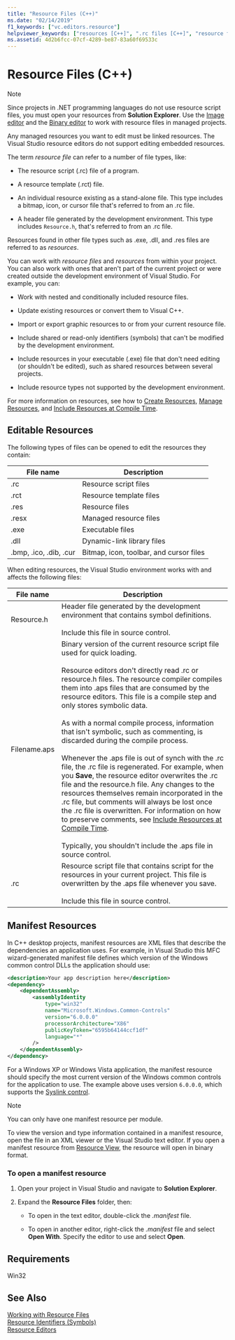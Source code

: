 ```yaml
---
title: "Resource Files (C++)"
ms.date: "02/14/2019"
f1_keywords: ["vc.editors.resource"]
helpviewer_keywords: ["resources [C++]", ".rc files [C++]", "resource files [C++]", "resource script files [C++]", "resource script files [C++], Win-32 based applications", "resource script files [C++], files updated when editing resources", "resources [C++], types of resource files", "rct files [C++]", "rc files [C++]", "resource files [C++], types of", ".rct files [C++]", "resource script files [C++], unsupported types", "manifest resources [C++]", "resources [C++], manifest", "resources [C++], opening", "file types [C++], for resources", "resources [C++], editing", "files [C++], editable types", "resource editing"]
ms.assetid: 4d2b6fcc-07cf-4289-be87-83a60f69533c
---
```

# Resource Files (C++)

> [!NOTE]
> Since projects in .NET programming languages do not use resource script files, you must open your resources from **Solution Explorer**. Use the [Image editor](../windows/image-editor-for-icons.md) and the [Binary editor](binary-editor.md) to work with resource files in managed projects.
>
> Any managed resources you want to edit must be linked resources. The Visual Studio resource editors do not support editing embedded resources.

The term *resource file* can refer to a number of file types, like:

- The resource script (.rc) file of a program.

- A resource template (.rct) file.

- An individual resource existing as a stand-alone file. This type includes a bitmap, icon, or cursor file that's referred to from an .rc file.

- A header file generated by the development environment. This type includes `Resource.h`, that's referred to from an .rc file.

Resources found in other file types such as .exe, .dll, and .res files are referred to as *resources*.

You can work with *resource files* and *resources* from within your project. You can also work with ones that aren't part of the current project or were created outside the development environment of Visual Studio. For example, you can:

- Work with nested and conditionally included resource files.

- Update existing resources or convert them to Visual C++.

- Import or export graphic resources to or from your current resource file.

- Include shared or read-only identifiers (symbols) that can't be modified by the development environment.

- Include resources in your executable (.exe) file that don't need editing (or shouldn't be edited), such as shared resources between several projects.

- Include resource types not supported by the development environment.

For more information on resources, see how to [Create Resources](../windows/how-to-create-a-resource-script-file.md), [Manage Resources](../windows/how-to-copy-resources.md), and [Include Resources at Compile Time](../windows/how-to-include-resources-at-compile-time.md).

## Editable Resources

The following types of files can be opened to edit the resources they contain:

| File name | Description |
|---|---|
| .rc | Resource script files |
| .rct | Resource template files |
| .res | Resource files |
| .resx | Managed resource files |
| .exe | Executable files |
| .dll | Dynamic-link library files |
| .bmp, .ico, .dib, .cur | Bitmap, icon, toolbar, and cursor files |

When editing resources, the Visual Studio environment works with and affects the following files:

| File name | Description |
|---|---|
| Resource.h | Header file generated by the development environment that contains symbol definitions.<br/><br/>Include this file in source control. |
| Filename.aps | Binary version of the current resource script file used for quick loading.<br /><br /> Resource editors don't directly read .rc or resource.h files. The resource compiler compiles them into .aps files that are consumed by the resource editors. This file is a compile step and only stores symbolic data.<br/><br/>As with a normal compile process, information that isn't symbolic, such as commenting, is discarded during the compile process.<br/><br/>Whenever the .aps file is out of synch with the .rc file, the .rc file is regenerated. For example, when you **Save**, the resource editor overwrites the .rc file and the resource.h file. Any changes to the resources themselves remain incorporated in the .rc file, but comments will always be lost once the .rc file is overwritten. For information on how to preserve comments, see [Include Resources at Compile Time](../windows/how-to-include-resources-at-compile-time.md).<br/><br/>Typically, you shouldn't include the .aps file in source control. |
| .rc | Resource script file that contains script for the resources in your current project. This file is overwritten by the .aps file whenever you save.<br/><br/>Include this file in source control. |

## Manifest Resources

In C++ desktop projects, manifest resources are XML files that describe the dependencies an application uses. For example, in Visual Studio this MFC wizard-generated manifest file defines which version of the Windows common control DLLs the application should use:

```xml
<description>Your app description here</description>
<dependency>
    <dependentAssembly>
        <assemblyIdentity
            type="win32"
            name="Microsoft.Windows.Common-Controls"
            version="6.0.0.0"
            processorArchitecture="X86"
            publicKeyToken="6595b64144ccf1df"
            language="*"
        />
    </dependentAssembly>
</dependency>
```

For a Windows XP or Windows Vista application, the manifest resource should specify the most current version of the Windows common controls for the application to use. The example above uses version `6.0.0.0`, which supports the [Syslink control](/windows/desktop/Controls/syslink-overview).

> [!NOTE]
> You can only have one manifest resource per module.

To view the version and type information contained in a manifest resource, open the file in an XML viewer or the Visual Studio text editor. If you open a manifest resource from [Resource View](../windows/resource-view-window.md), the resource will open in binary format.

### To open a manifest resource

1. Open your project in Visual Studio and navigate to **Solution Explorer**.

1. Expand the **Resource Files** folder, then:

   - To open in the text editor, double-click the *.manifest* file.

   - To open in another editor, right-click the *.manifest* file and select **Open With**. Specify the editor to use and select **Open**.

## Requirements

Win32

## See Also

[Working with Resource Files](../windows/working-with-resource-files.md)<br/>
[Resource Identifiers (Symbols)](../windows/symbols-resource-identifiers.md)<br/>
[Resource Editors](../windows/resource-editors.md)<br/>